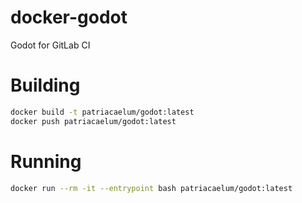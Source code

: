 # docker-godot
Godot for GitLab CI

# Building
```bash
docker build -t patriacaelum/godot:latest
docker push patriacaelum/godot:latest
```

# Running
```bash
docker run --rm -it --entrypoint bash patriacaelum/godot:latest
```

